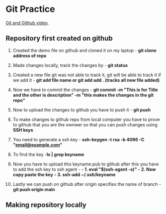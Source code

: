 # Git Practice

[Git and Github video](https://www.youtube.com/watch?v=RGOj5yH7evk).


## Repository first created on github  

1. Created the demo file on github and cloned it on my laptop - 
**git clone address of repo**

2. Made changes locally, track the changes by - 
**git status**

3. Created a new file git was not able to track it, git will be able to track it if we add it - 
**git add file name or git add add . (tracks all new file added)**

4. Now we have to commit the changes - 
**git commit -m "This is for Title and the other is description" -m "this makes the changes in the git repo"**

5. Now to upload the changes to github you have to push it - 
**git push**

6. To make changes to github repo from local computer you have to prove to github that you are the ownwer so that you can push changes
using **SSH keys**

7. You need to generate a ssh key - 
**ssh-keygen -t rsa -b 4096 -C "email@example.com"** 

8. To find the key -**ls | grep keyname**

9. Now you have to upload this keyname.pub to github after this you have to add the ssh key to ssh agent -
**- 1. eval "$(ssh-agent -s)"** 
**- 2. Now copy paste the key**
**- 3. ssh-add ~/.ssh/keyname**

10. Lastly we can push on github after origin specifies the name of branch -
**git push origin main**


## Making repository locally


